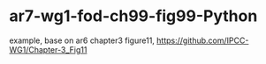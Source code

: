 # ar7-wg1-fod-ch99-fig99-Python
example, base on ar6 chapter3 figure11, https://github.com/IPCC-WG1/Chapter-3_Fig11
